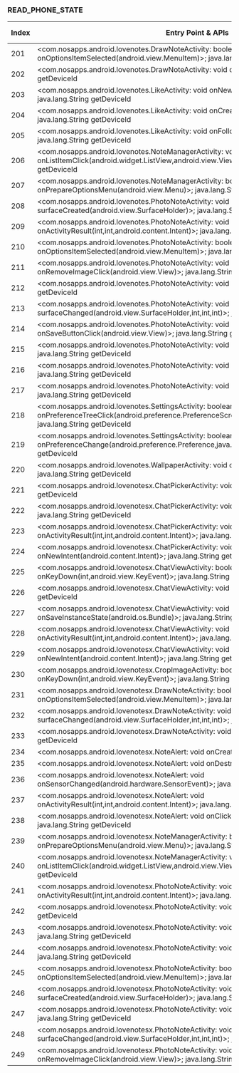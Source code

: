 ### READ_PHONE_STATE
| Index | Entry Point & APIs | Screen shot | Resource id | Label |
| ------------- | ------------- | ------------- |-------------|-------------|
| 201 | <com.nosapps.android.lovenotes.DrawNoteActivity: boolean onOptionsItemSelected(android.view.MenuItem)>; java.lang.String getDeviceId | ![](D:\COSMOS\output\py\Play_win8\Communication\com.nosapps.android.lovenotes\com.nosapps.android.lovenotes.DrawNoteActivity.png) |  | |
| 202 | <com.nosapps.android.lovenotes.DrawNoteActivity: void onResume()>; java.lang.String getDeviceId | ![](D:\COSMOS\output\py\Play_win8\Communication\com.nosapps.android.lovenotes\com.nosapps.android.lovenotes.DrawNoteActivity.png) |  | |
| 203 | <com.nosapps.android.lovenotes.LikeActivity: void onNewIntent(android.content.Intent)>; java.lang.String getDeviceId | ![](D:\COSMOS\output\py\Play_win8\Communication\com.nosapps.android.lovenotes\com.nosapps.android.lovenotes.LikeActivity.png) |  | |
| 204 | <com.nosapps.android.lovenotes.LikeActivity: void onCreate(android.os.Bundle)>; java.lang.String getDeviceId | ![](D:\COSMOS\output\py\Play_win8\Communication\com.nosapps.android.lovenotes\com.nosapps.android.lovenotes.LikeActivity.png) |  | |
| 205 | <com.nosapps.android.lovenotes.LikeActivity: void onFollowNOSApps(android.view.View)>; java.lang.String getDeviceId | ![](D:\COSMOS\output\py\Play_win8\Communication\com.nosapps.android.lovenotes\com.nosapps.android.lovenotes.LikeActivity.png) |  | |
| 206 | <com.nosapps.android.lovenotes.NoteManagerActivity: void onListItemClick(android.widget.ListView,android.view.View,int,long)>; java.lang.String getDeviceId | ![](D:\COSMOS\output\py\Play_win8\Communication\com.nosapps.android.lovenotes\com.nosapps.android.lovenotes.NoteManagerActivity.png) |  | |
| 207 | <com.nosapps.android.lovenotes.NoteManagerActivity: boolean onPrepareOptionsMenu(android.view.Menu)>; java.lang.String getDeviceId | ![](D:\COSMOS\output\py\Play_win8\Communication\com.nosapps.android.lovenotes\com.nosapps.android.lovenotes.NoteManagerActivity.png) |  | |
| 208 | <com.nosapps.android.lovenotes.PhotoNoteActivity: void surfaceCreated(android.view.SurfaceHolder)>; java.lang.String getDeviceId | ![](D:\COSMOS\output\py\Play_win8\Communication\com.nosapps.android.lovenotes\com.nosapps.android.lovenotes.PhotoNoteActivity.png) |  | |
| 209 | <com.nosapps.android.lovenotes.PhotoNoteActivity: void onActivityResult(int,int,android.content.Intent)>; java.lang.String getDeviceId | ![](D:\COSMOS\output\py\Play_win8\Communication\com.nosapps.android.lovenotes\com.nosapps.android.lovenotes.PhotoNoteActivity.png) |  | |
| 210 | <com.nosapps.android.lovenotes.PhotoNoteActivity: boolean onOptionsItemSelected(android.view.MenuItem)>; java.lang.String getDeviceId | ![](D:\COSMOS\output\py\Play_win8\Communication\com.nosapps.android.lovenotes\com.nosapps.android.lovenotes.PhotoNoteActivity.png) |  | |
| 211 | <com.nosapps.android.lovenotes.PhotoNoteActivity: void onRemoveImageClick(android.view.View)>; java.lang.String getDeviceId | ![](D:\COSMOS\output\py\Play_win8\Communication\com.nosapps.android.lovenotes\com.nosapps.android.lovenotes.PhotoNoteActivity.png) |  | |
| 212 | <com.nosapps.android.lovenotes.PhotoNoteActivity: void onResume()>; java.lang.String getDeviceId | ![](D:\COSMOS\output\py\Play_win8\Communication\com.nosapps.android.lovenotes\com.nosapps.android.lovenotes.PhotoNoteActivity.png) |  | |
| 213 | <com.nosapps.android.lovenotes.PhotoNoteActivity: void surfaceChanged(android.view.SurfaceHolder,int,int,int)>; java.lang.String getDeviceId | ![](D:\COSMOS\output\py\Play_win8\Communication\com.nosapps.android.lovenotes\com.nosapps.android.lovenotes.PhotoNoteActivity.png) |  | |
| 214 | <com.nosapps.android.lovenotes.PhotoNoteActivity: void onSaveButtonClick(android.view.View)>; java.lang.String getDeviceId | ![](D:\COSMOS\output\py\Play_win8\Communication\com.nosapps.android.lovenotes\com.nosapps.android.lovenotes.PhotoNoteActivity.png) |  | |
| 215 | <com.nosapps.android.lovenotes.PhotoNoteActivity: void onMode0(android.view.View)>; java.lang.String getDeviceId | ![](D:\COSMOS\output\py\Play_win8\Communication\com.nosapps.android.lovenotes\com.nosapps.android.lovenotes.PhotoNoteActivity.png) |  | |
| 216 | <com.nosapps.android.lovenotes.PhotoNoteActivity: void onMode2(android.view.View)>; java.lang.String getDeviceId | ![](D:\COSMOS\output\py\Play_win8\Communication\com.nosapps.android.lovenotes\com.nosapps.android.lovenotes.PhotoNoteActivity.png) |  | |
| 217 | <com.nosapps.android.lovenotes.PhotoNoteActivity: void onMode1(android.view.View)>; java.lang.String getDeviceId | ![](D:\COSMOS\output\py\Play_win8\Communication\com.nosapps.android.lovenotes\com.nosapps.android.lovenotes.PhotoNoteActivity.png) |  | |
| 218 | <com.nosapps.android.lovenotes.SettingsActivity: boolean onPreferenceTreeClick(android.preference.PreferenceScreen,android.preference.Preference)>; java.lang.String getDeviceId | ![](D:\COSMOS\output\py\Play_win8\Communication\com.nosapps.android.lovenotes\com.nosapps.android.lovenotes.SettingsActivity.png) |  | |
| 219 | <com.nosapps.android.lovenotes.SettingsActivity: boolean onPreferenceChange(android.preference.Preference,java.lang.Object)>; java.lang.String getDeviceId | ![](D:\COSMOS\output\py\Play_win8\Communication\com.nosapps.android.lovenotes\com.nosapps.android.lovenotes.SettingsActivity.png) |  | |
| 220 | <com.nosapps.android.lovenotes.WallpaperActivity: void onCreate(android.os.Bundle)>; java.lang.String getDeviceId | ![](D:\COSMOS\output\py\Play_win8\Communication\com.nosapps.android.lovenotes\com.nosapps.android.lovenotes.WallpaperActivity.png) |  | |
| 221 | <com.nosapps.android.lovenotesx.ChatPickerActivity: void onResume()>; java.lang.String getDeviceId | ![](D:\COSMOS\output\py\Play_win8\Communication\com.nosapps.android.lovenotesx\com.nosapps.android.lovenotesx.ChatPickerActivity.png) |  | |
| 222 | <com.nosapps.android.lovenotesx.ChatPickerActivity: void onCreate(android.os.Bundle)>; java.lang.String getDeviceId | ![](D:\COSMOS\output\py\Play_win8\Communication\com.nosapps.android.lovenotesx\com.nosapps.android.lovenotesx.ChatPickerActivity.png) |  | |
| 223 | <com.nosapps.android.lovenotesx.ChatPickerActivity: void onActivityResult(int,int,android.content.Intent)>; java.lang.String getLine1Number | ![](D:\COSMOS\output\py\Play_win8\Communication\com.nosapps.android.lovenotesx\com.nosapps.android.lovenotesx.ChatPickerActivity.png) |  | |
| 224 | <com.nosapps.android.lovenotesx.ChatPickerActivity: void onNewIntent(android.content.Intent)>; java.lang.String getDeviceId | ![](D:\COSMOS\output\py\Play_win8\Communication\com.nosapps.android.lovenotesx\com.nosapps.android.lovenotesx.ChatPickerActivity.png) |  | |
| 225 | <com.nosapps.android.lovenotesx.ChatViewActivity: boolean onKeyDown(int,android.view.KeyEvent)>; java.lang.String getDeviceId | ![](D:\COSMOS\output\py\Play_win8\Communication\com.nosapps.android.lovenotesx\com.nosapps.android.lovenotesx.ChatViewActivity.png) |  | |
| 226 | <com.nosapps.android.lovenotesx.ChatViewActivity: void onResume()>; java.lang.String getDeviceId | ![](D:\COSMOS\output\py\Play_win8\Communication\com.nosapps.android.lovenotesx\com.nosapps.android.lovenotesx.ChatViewActivity.png) |  | |
| 227 | <com.nosapps.android.lovenotesx.ChatViewActivity: void onSaveInstanceState(android.os.Bundle)>; java.lang.String getDeviceId | ![](D:\COSMOS\output\py\Play_win8\Communication\com.nosapps.android.lovenotesx\com.nosapps.android.lovenotesx.ChatViewActivity.png) |  | |
| 228 | <com.nosapps.android.lovenotesx.ChatViewActivity: void onActivityResult(int,int,android.content.Intent)>; java.lang.String getLine1Number | ![](D:\COSMOS\output\py\Play_win8\Communication\com.nosapps.android.lovenotesx\com.nosapps.android.lovenotesx.ChatViewActivity.png) |  | |
| 229 | <com.nosapps.android.lovenotesx.ChatViewActivity: void onNewIntent(android.content.Intent)>; java.lang.String getDeviceId | ![](D:\COSMOS\output\py\Play_win8\Communication\com.nosapps.android.lovenotesx\com.nosapps.android.lovenotesx.ChatViewActivity.png) |  | |
| 230 | <com.nosapps.android.lovenotesx.CropImageActivity: boolean onKeyDown(int,android.view.KeyEvent)>; java.lang.String getDeviceId | ![](D:\COSMOS\output\py\Play_win8\Communication\com.nosapps.android.lovenotesx\com.nosapps.android.lovenotesx.CropImageActivity.png) |  | |
| 231 | <com.nosapps.android.lovenotesx.DrawNoteActivity: boolean onOptionsItemSelected(android.view.MenuItem)>; java.lang.String getDeviceId | ![](D:\COSMOS\output\py\Play_win8\Communication\com.nosapps.android.lovenotesx\com.nosapps.android.lovenotesx.DrawNoteActivity.png) |  | |
| 232 | <com.nosapps.android.lovenotesx.DrawNoteActivity: void surfaceChanged(android.view.SurfaceHolder,int,int,int)>; java.lang.String getDeviceId | ![](D:\COSMOS\output\py\Play_win8\Communication\com.nosapps.android.lovenotesx\com.nosapps.android.lovenotesx.DrawNoteActivity.png) |  | |
| 233 | <com.nosapps.android.lovenotesx.DrawNoteActivity: void onResume()>; java.lang.String getDeviceId | ![](D:\COSMOS\output\py\Play_win8\Communication\com.nosapps.android.lovenotesx\com.nosapps.android.lovenotesx.DrawNoteActivity.png) |  | |
| 234 | <com.nosapps.android.lovenotesx.NoteAlert: void onCreate(android.os.Bundle)>; void listen | ![](D:\COSMOS\output\py\Play_win8\Communication\com.nosapps.android.lovenotesx\com.nosapps.android.lovenotesx.NoteAlert.png) |  | |
| 235 | <com.nosapps.android.lovenotesx.NoteAlert: void onDestroy()>; void listen | ![](D:\COSMOS\output\py\Play_win8\Communication\com.nosapps.android.lovenotesx\com.nosapps.android.lovenotesx.NoteAlert.png) |  | |
| 236 | <com.nosapps.android.lovenotesx.NoteAlert: void onSensorChanged(android.hardware.SensorEvent)>; java.lang.String getDeviceId | ![](D:\COSMOS\output\py\Play_win8\Communication\com.nosapps.android.lovenotesx\com.nosapps.android.lovenotesx.NoteAlert.png) |  | |
| 237 | <com.nosapps.android.lovenotesx.NoteAlert: void onActivityResult(int,int,android.content.Intent)>; java.lang.String getDeviceId | ![](D:\COSMOS\output\py\Play_win8\Communication\com.nosapps.android.lovenotesx\com.nosapps.android.lovenotesx.NoteAlert.png) |  | |
| 238 | <com.nosapps.android.lovenotesx.NoteAlert: void onClick(android.view.View)>; java.lang.String getDeviceId | ![](D:\COSMOS\output\py\Play_win8\Communication\com.nosapps.android.lovenotesx\com.nosapps.android.lovenotesx.NoteAlert.png) |  | |
| 239 | <com.nosapps.android.lovenotesx.NoteManagerActivity: boolean onPrepareOptionsMenu(android.view.Menu)>; java.lang.String getDeviceId | ![](D:\COSMOS\output\py\Play_win8\Communication\com.nosapps.android.lovenotesx\com.nosapps.android.lovenotesx.NoteManagerActivity.png) |  | |
| 240 | <com.nosapps.android.lovenotesx.NoteManagerActivity: void onListItemClick(android.widget.ListView,android.view.View,int,long)>; java.lang.String getDeviceId | ![](D:\COSMOS\output\py\Play_win8\Communication\com.nosapps.android.lovenotesx\com.nosapps.android.lovenotesx.NoteManagerActivity.png) |  | |
| 241 | <com.nosapps.android.lovenotesx.PhotoNoteActivity: void onActivityResult(int,int,android.content.Intent)>; java.lang.String getDeviceId | ![](D:\COSMOS\output\py\Play_win8\Communication\com.nosapps.android.lovenotesx\com.nosapps.android.lovenotesx.PhotoNoteActivity.png) |  | |
| 242 | <com.nosapps.android.lovenotesx.PhotoNoteActivity: void onResume()>; java.lang.String getDeviceId | ![](D:\COSMOS\output\py\Play_win8\Communication\com.nosapps.android.lovenotesx\com.nosapps.android.lovenotesx.PhotoNoteActivity.png) |  | |
| 243 | <com.nosapps.android.lovenotesx.PhotoNoteActivity: void onMode2(android.view.View)>; java.lang.String getDeviceId | ![](D:\COSMOS\output\py\Play_win8\Communication\com.nosapps.android.lovenotesx\com.nosapps.android.lovenotesx.PhotoNoteActivity.png) |  | |
| 244 | <com.nosapps.android.lovenotesx.PhotoNoteActivity: void onMode0(android.view.View)>; java.lang.String getDeviceId | ![](D:\COSMOS\output\py\Play_win8\Communication\com.nosapps.android.lovenotesx\com.nosapps.android.lovenotesx.PhotoNoteActivity.png) |  | |
| 245 | <com.nosapps.android.lovenotesx.PhotoNoteActivity: boolean onOptionsItemSelected(android.view.MenuItem)>; java.lang.String getDeviceId | ![](D:\COSMOS\output\py\Play_win8\Communication\com.nosapps.android.lovenotesx\com.nosapps.android.lovenotesx.PhotoNoteActivity.png) |  | |
| 246 | <com.nosapps.android.lovenotesx.PhotoNoteActivity: void surfaceCreated(android.view.SurfaceHolder)>; java.lang.String getDeviceId | ![](D:\COSMOS\output\py\Play_win8\Communication\com.nosapps.android.lovenotesx\com.nosapps.android.lovenotesx.PhotoNoteActivity.png) |  | |
| 247 | <com.nosapps.android.lovenotesx.PhotoNoteActivity: void onMode1(android.view.View)>; java.lang.String getDeviceId | ![](D:\COSMOS\output\py\Play_win8\Communication\com.nosapps.android.lovenotesx\com.nosapps.android.lovenotesx.PhotoNoteActivity.png) |  | |
| 248 | <com.nosapps.android.lovenotesx.PhotoNoteActivity: void surfaceChanged(android.view.SurfaceHolder,int,int,int)>; java.lang.String getDeviceId | ![](D:\COSMOS\output\py\Play_win8\Communication\com.nosapps.android.lovenotesx\com.nosapps.android.lovenotesx.PhotoNoteActivity.png) |  | |
| 249 | <com.nosapps.android.lovenotesx.PhotoNoteActivity: void onRemoveImageClick(android.view.View)>; java.lang.String getDeviceId | ![](D:\COSMOS\output\py\Play_win8\Communication\com.nosapps.android.lovenotesx\com.nosapps.android.lovenotesx.PhotoNoteActivity.png) |  | |
